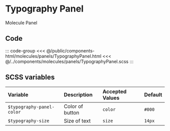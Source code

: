 # Typography Panel
<Badge type="info">Molecule</Badge> <Badge type="info">Panel</Badge>

## Code

<div class="dev-section">
    <!--@include: ../../public/components-html/molecules/panels/TypographyPanel.html -->
</div>

::: code-group
<<< @/public/components-html/molecules/panels/TypographyPanel.html
<<< @/../components/molecules/panels/TypographyPanel.scss
:::

## SCSS variables

| Variable                  | Description     | Accepted Values | Default           |
|:--------------------------|:----------------|:----------------|:------------------|
| `$typography-panel-color` | Color of button | `color`         | `#000`            |
| `$typography-size`        | Size of text    | `size`          | `14px`            |

<style lang="scss">
@import "../../theme.scss";

$typography-panel-color: $primary-color;

@import "components/molecules/panels/TypographyPanel.scss";
</style>